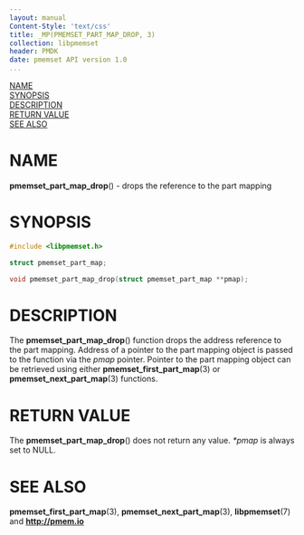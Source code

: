 ```yaml
---
layout: manual
Content-Style: 'text/css'
title: _MP(PMEMSET_PART_MAP_DROP, 3)
collection: libpmemset
header: PMDK
date: pmemset API version 1.0
...
```


[comment]: <> (SPDX-License-Identifier: BSD-3-Clause)
[comment]: <> (Copyright 2020, Intel Corporation)

[comment]: <> (pmemset_part_map_drop.3 -- man page for libpmemset pmemset_part_map_drop operation)

[NAME](#name)<br />
[SYNOPSIS](#synopsis)<br />
[DESCRIPTION](#description)<br />
[RETURN VALUE](#return-value)<br />
[SEE ALSO](#see-also)<br />

# NAME #

**pmemset_part_map_drop**() - drops the reference to the part mapping

# SYNOPSIS #

```c
#include <libpmemset.h>

struct pmemset_part_map;

void pmemset_part_map_drop(struct pmemset_part_map **pmap);
```

# DESCRIPTION #

The **pmemset_part_map_drop**() function drops the address reference to the part mapping.
Address of a pointer to the part mapping object is passed to the function via the *pmap* pointer.
Pointer to the part mapping object can be retrieved using either **pmemset_first_part_map**(3) or
**pmemset_next_part_map**(3) functions.

# RETURN VALUE #

The **pmemset_part_map_drop**() does not return any value.
*\*pmap* is always set to NULL.

# SEE ALSO #

**pmemset_first_part_map**(3), **pmemset_next_part_map**(3),
**libpmemset**(7) and **<http://pmem.io>**
